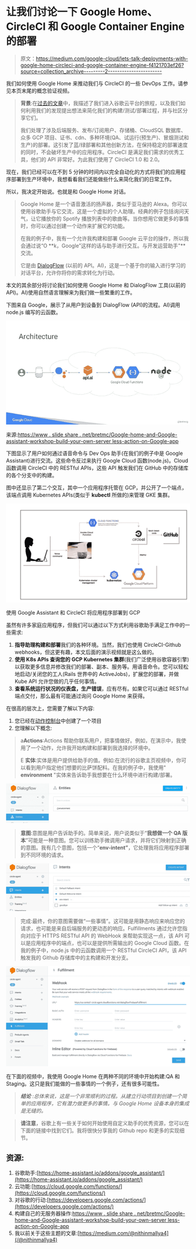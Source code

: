 # 让我们讨论一下 Google Home、CircleCI 和 Google Container Engine 的部署

> 原文：<https://medium.com/google-cloud/lets-talk-deployments-with-google-home-circleci-and-google-container-engine-f4121703ef26?source=collection_archive---------2----------------------->

我们如何使用 Google Home 来推动我们与 CircleCI 的一些 DevOps 工作。请参见本页末尾的概念验证视频。

> **背景**:在[过去的文章](/@nithinmallya4)中，我描述了我们进入谷歌云平台的旅程，以及我们如何利用我们的发现提出想法来简化我们的构建/测试/部署过程，并与社区分享它们。
> 
> 我们处理了涉及后端服务、发布/订阅用户、存储桶、CloudSQL 数据库、众多 GCP 项目、证书、cdn、多种环境(QA、试运行(预生产)、冒烟测试和生产)的部署。这引发了蓝/绿部署和其他创新方法，在保持稳定的部署速度的同时，不会破坏生产中的应用程序。CircleCI 是满足我们需求的优秀工具，他们的 API 非常好。为此我们使用了 CircleCI 1.0 和 2.0。

现在，我们已经可以在不到 5 分钟的时间内以完全自动化的方式将我们的应用程序部署到生产环境中，我想看看我们还能做些什么来简化我们的日常工作。

所以，我决定开始说。也就是和 Google Home 对话。

> Google Home 是一个语音激活的扬声器，类似于亚马逊的 Alexa。你可以使用谷歌助手与它交流，这是一个虚拟的个人助理。经典的例子包括询问天气，让它播放你的 Spotify 播放列表中的歌曲等。当你想用它做更多的事情时，你可以通过创建一个动作来扩展它的功能。
> 
> 在我的例子中，我有一个允许我构建和部署 Google 云平台的操作，所以我会通过说“O **k，Google”这样的话与助手进行交互。与开发运营助手"**交流。
> 
> 它是由 [DialogFlow](https://dialogflow.com/) (以前的 API。AI)，这是一个基于你的输入进行学习的对话平台，允许你将你的需求转化为行动。

本文的其余部分将讨论我们如何使用 Google Home 和 DialogFlow 工具(以前的 API)。AI)使用自然语言理解来为我们做一些繁重的工作。

下图来自 Google，展示了从用户到设备到 DialogFlow (API)的流程。AI)调用 node.js 编写的云函数。

![](img/ee06a40d64976af3692cdc9e6d926bf4.png)

来源:[https://www . slide share . net/bretmc/Google-home-and-Google-assistant-workshop-build-your-own-server less-action-on-Google-app](https://www.slideshare.net/bretmc/google-home-and-google-assistant-workshop-build-your-own-serverless-action-on-google-app)

下图显示了用户如何通过语音命令与 Dev Ops 助手(在我们的例子中是 Google Assistant)进行交流。这些命令反过来执行 Google Cloud 函数(node.js)。Cloud 函数调用 CircleCI 中的 RESTful APIs，这些 API 触发我们在 GitHub 中的存储库的各个分支中的构建。

图中还显示了第二个交互，其中一个应用程序托管在 GCP，并公开了一个端点，该端点调用 Kubernetes APIs(类似于 **kubectl** 所做的)来管理 GKE 集群。

![](img/0b657f9fa4e2483d78a870179301a42a.png)

使用 Google Assistant 和 CircleCI 将应用程序部署到 GCP

虽然有许多家庭应用程序，但我们可以通过以下方式利用谷歌助手满足工作中的一些需求:

1.  **指导助理构建和部署**我们的各种环境。当然，我们也使用 CircleCI-Github webhooks，但这更有趣，本文后面的演示视频就是这么做的。
2.  **使用 K8s APIs 查询您的 GCP Kubernetes 集群**(我们广泛使用谷歌容器引擎)以获取更多信息并修改我们的部署、副本、服务等。用语音命令。您可以轻松地启动/关闭您的工人(Rails 世界中的 ActiveJobs)，扩展您的部署，并做 Kube API 允许您做的几乎任何事情。
3.  **查看系统运行状况的仪表盘，生产错误**，应有尽有。如果它可以通过 RESTful 端点交付，那么最有可能通过询问 Google Home 来获得。

在很高的层次上，您需要了解以下内容:

1.  您已经在[动作控制台](https://console.actions.google.com/u/0/?pli=1)中创建了一个项目
2.  您理解以下概念:

> a**Actions**:Actions 帮助你联系用户，把事情做好。例如，在演示中，我使用了一个动作，允许我开始构建和部署到我选择的环境中。
> 
> E **实体**:实体是用户提供给助手的值。例如:在流行的谷歌主页视频中，你可以看到用户指定他们想要的比萨饼配料。在我的例子中，我使用" **environment** "实体来告诉助手我想要在什么环境中进行构建/部署。

![](img/d4305d18a8d0d8a8aadf34a3fd387a79.png)

> **意图**:意图是用户告诉助手的。简单来说，用户说类似于“**我想做一个 QA 版本**”可能是一种意图。您可以训练助手微调用户请求，并将它们映射到正确的意图。我有几个意图，包括一个“**env-intent”**，它处理我将应用程序部署到不同环境的请求。

![](img/9121243de4354e2fc2fa2f6230ea813d.png)

> 完成:最终，你的意图需要做“一些事情”。这可能是用静态响应来响应您的请求，也可能是来自后端服务的更动态的响应。Fulfillments 通过允许您指向对应于 HTTPS RESTful API 的 WebHook 来帮助实现这一点，该 API 可以是应用程序中的端点，也可以是提供所需输出的 Google Cloud 函数。在我的例子中，node.js 中的云函数调用一个 RESTful CircleCI API，该 API 触发我的 Github 存储库中的主构建和开发分支。

![](img/3e5d0ffc5d79716fcae5e93eb0c504b7.png)

在下面的视频中，我使用 Google Home 在两种不同的环境中开始构建:QA 和 Staging。这只是我们能做的一些事情的一个例子，还有很多可能性。

> ***结论*** *:总体来说，这是一个非常顺利的过程。从建立行动项目到创建一个简单的应用程序，它有潜力做更多的事情。与 Google Home 设备本身的集成是无缝的。*

> **请注意**，谷歌上有一些关于如何开始使用自定义助手的优秀资源，您可以在下面的链接中找到它们。我将很快分享我的 Github repo 和更多的实现细节。

## 资源:

1.  谷歌助手:[https://home-assistant.io/addons/google_assistant/](https://home-assistant.io/addons/google_assistant/)
2.  云功能:[https://cloud.google.com/functions/](https://cloud.google.com/functions/)
3.  对谷歌的行动:[https://developers.google.com/actions/](https://developers.google.com/actions/)
4.  构建自己的无服务器操作:[https://www . slide share . net/bretmc/Google-home-and-Google-assistant-workshop-build-your-own-server less-action-on-Google-app](https://www.slideshare.net/bretmc/google-home-and-google-assistant-workshop-build-your-own-serverless-action-on-google-app)
5.  我以前关于这些主题的文章:[https://medium.com/@nithinmallya4](/@nithinmallya4)
